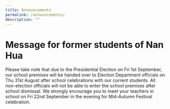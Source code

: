 ```yaml
---
title: Announcements
permalink: /announcements/
description: ""
---
```

# Message for former students of Nan Hua

Please take note that due to the Presidential Election on Fri 1st September, our school premises will be handed over to Election Department officials on Thu 31st August after school celebrations with our current students. All non-election officials will not be able to enter the school premises after school dismissal. We strongly encourage you to meet your teachers in school on Fri 22nd September in the evening for Mid-Autumn Festival celebration.